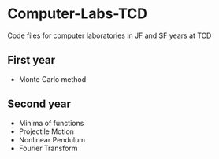 # Computer-Labs-TCD
 Code files for computer laboratories in JF and SF years at TCD


## First year

* Monte Carlo method

## Second year

* Minima of functions
* Projectile Motion
* Nonlinear Pendulum
* Fourier Transform

